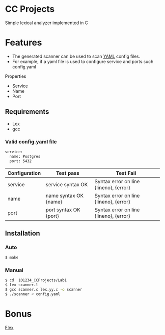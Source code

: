 # CC Projects

Simple lexical analyzer implemented in C

# Features
  - The generated scanner can be used to scan [YAML](https://yaml.org/) config files.
  - For example, if a yaml file is used to configure service and ports such config.yaml

Properties
  - Service
  - Name
  - Port


## Requirements
* Lex
* gcc


### Valid config.yaml file
```sh
service:
  name: Postgres
  port: 5432
```


| Configuration | Test pass             | Test Fail                               |
|---------------|-----------------------|-----------------------------------------|
| service       | service syntax OK     | Syntax error on line {lineno}, {error}  |
| name          | name syntax OK {name} | Syntax error on line {lineno}, {error}  |
| port          | port syntax OK {port} | Syntax error on line {lineno},  {error} |


## Installation
### Auto
```sh
$ make
```
### Manual
```sh
$ cd  101234_CCProjects/Lab1
$ lex scanner.l
$ gcc scanner.c lex.yy.c -o scanner
$ ./scanner < config.yaml
```

# Bonus

[Flex](https://github.com/H4TIEL/CC_Projects/101234_CCProjects/Lab1/Bonus)